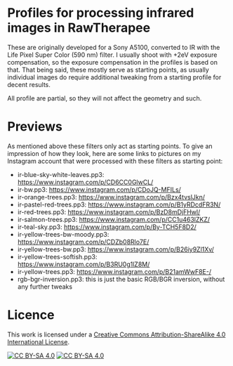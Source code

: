 # Profiles for processing infrared images in RawTherapee
These are originally developed for a Sony A5100, converted to IR with the Life Pixel Super Color (590 nm) filter. I usually shoot with +2eV exposure compensation, so the exposure compensation in the profiles is based on that. That being said, these mostly serve as starting points, as usually individual images do require additional tweaking from a starting profile for decent results.

All profile are partial, so they will not affect the geometry and such.

# Previews
As mentioned above these filters only act as starting points. To give an impression of how they look, here are some links to pictures on my Instagram account that were processed with these filters as starting point:

  - ir-blue-sky-white-leaves.pp3: https://www.instagram.com/p/CD6CC0GlwCL/
  - ir-bw.pp3: https://www.instagram.com/p/CDoJQ-MFILs/
  - ir-orange-trees.pp3: https://www.instagram.com/p/Bzx4tvslJkn/
  - ir-pastel-red-trees.pp3: https://www.instagram.com/p/B1yRDcdFR3N/
  - ir-red-trees.pp3: https://www.instagram.com/p/BzD8mDjFHwl/
  - ir-salmon-trees.pp3: https://www.instagram.com/p/CC1u463lZKZ/
  - ir-teal-sky.pp3: https://www.instagram.com/p/By-TCH5F8D2/
  - ir-yellow-trees-bw-moody.pp3: https://www.instagram.com/p/CDZb08Rlo7E/
  - ir-yellow-trees-bw.pp3: https://www.instagram.com/p/B26iy9Zl1Xv/
  - ir-yellow-trees-softish.pp3: https://www.instagram.com/p/B3RU0g1lZ8M/
  - ir-yellow-trees.pp3: https://www.instagram.com/p/B21amWwF8E-/
  - rgb-bgr-inversion.pp3: this is just the basic RGB/BGR inversion, without any further tweaks
  
# Licence
This work is licensed under a
[Creative Commons Attribution-ShareAlike 4.0 International License][cc-by-sa].

[![CC BY-SA 4.0][cc-by-sa-shield]][cc-by-sa]
[![CC BY-SA 4.0][cc-by-sa-image]][cc-by-sa]

[cc-by-sa]: http://creativecommons.org/licenses/by-sa/4.0/
[cc-by-sa-image]: https://licensebuttons.net/l/by-sa/4.0/88x31.png
[cc-by-sa-shield]: https://img.shields.io/badge/License-CC%20BY--SA%204.0-lightgrey.svg

